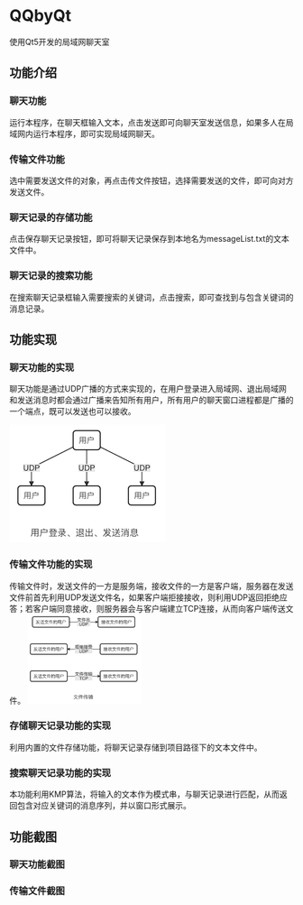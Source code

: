 # QQbyQt
使用Qt5开发的局域网聊天室
## 功能介绍
### 聊天功能
运行本程序，在聊天框输入文本，点击发送即可向聊天室发送信息，如果多人在局域网内运行本程序，即可实现局域网聊天。
### 传输文件功能
选中需要发送文件的对象，再点击传文件按钮，选择需要发送的文件，即可向对方发送文件。
### 聊天记录的存储功能
点击保存聊天记录按钮，即可将聊天记录保存到本地名为messageList.txt的文本文件中。
### 聊天记录的搜索功能
在搜索聊天记录框输入需要搜索的关键词，点击搜索，即可查找到与包含关键词的消息记录。

## 功能实现
### 聊天功能的实现
聊天功能是通过UDP广播的方式来实现的，在用户登录进入局域网、退出局域网和发送消息时都会通过广播来告知所有用户，所有用户的聊天窗口进程都是广播的一个端点，既可以发送也可以接收。

![pic alt](./images/UDP_broadcast.png "UDP_broadcast")

### 传输文件功能的实现
传输文件时，发送文件的一方是服务端，接收文件的一方是客户端，服务器在发送文件前首先利用UDP发送文件名，如果客户端拒接接收，则利用UDP返回拒绝应答；若客户端同意接收，则服务器会与客户端建立TCP连接，从而向客户端传送文件。
<img src="./images/file_transfer.png" width=40%>

### 存储聊天记录功能的实现
利用内置的文件存储功能，将聊天记录存储到项目路径下的文本文件中。

### 搜索聊天记录功能的实现
本功能利用KMP算法，将输入的文本作为模式串，与聊天记录进行匹配，从而返回包含对应关键词的消息序列，并以窗口形式展示。

## 功能截图
### 聊天功能截图

### 传输文件截图

